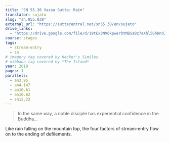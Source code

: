 ```yaml
---
title: "SN 55.38 Vassa Sutta: Rain"
translator: sujato
slug: "sn.055.038"
external_url: "https://suttacentral.net/sn55.38/en/sujato"
drive_links:
  - "https://drive.google.com/file/d/19tEx3NV6kpwerbtMBSaBz7aXhl5GhHnd/view?usp=drivesdk"
course: stages
tags:
  - stream-entry
  - sn
# imagery tag covered by Hecker's Similes
# nibbana tag covered by *The Island*
year: 2018
pages: 1
parallels:
  - an3.95
  - an4.147
  - an10.61
  - an10.62
  - sn12.23
---
```


> In the same way, a noble disciple has experiential confidence in the Buddha...

Like rain falling on the mountain top, the four factors of stream-entry flow on to the ending of defilements.

